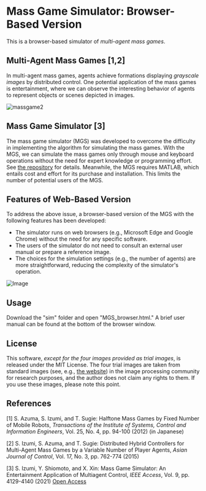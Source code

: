 # Mass Game Simulator: Browser-Based Version
This is a browser-based simulator of *multi-agent mass games*.

## Multi-Agent Mass Games [1,2]
In multi-agent mass games, agents achieve formations displaying *grayscale images* by distributed control. One potential application of the mass games is entertainment, where we can observe the interesting behavior of agents to represent objects or scenes depicted in images.

![massgame2](https://user-images.githubusercontent.com/76646096/103174110-d0357c00-48a2-11eb-9a4c-739cc3fa57c7.jpg)

## Mass Game Simulator [3]
The mass game simulator (MGS) was developed to overcome the difficulty in implementing the algorithm for simulating the mass games. With the MGS, we can simulate the mass games only through mouse and keyboard operations without the need for expert knowledge or programming effort. See [the repository](https://github.com/ShinsakuIzumi/Mass_Game_Simulator) for details.
Meanwhile, the MGS requires MATLAB, which entails cost and effort for its purchase and installation. This limits the number of potential users of the MGS.

## Features of Web-Based Version
To address the above issue, a browser-based version of the MGS with the following features has been developed:
- The simulator runs on web browsers (e.g., Microsoft Edge and Google Chrome) without the need for any specific software. 
- The users of the simulator do not need to consult an external user manual or prepare a reference image. 
- The choices for the simulation settings (e.g., the number of agents) are more straightforward, reducing the complexity of the simulator's operation.

![Image](https://github.com/user-attachments/assets/3d6a4872-ade2-4ed5-a73d-6f54c3f5c5f1)

## Usage
Download the "sim" folder and open "MGS_browser.html." A brief user manual can be found at the bottom of the browser window.

## License
This software, *except for the four images provided as trial images*, is released under the MIT License. The four trial images are taken from standard images (see, e.g., [the website](http://www.ess.ic.kanagawa-it.ac.jp/app_images_j.html)) in the image processing community for research purposes, and the author does not claim any rights to them. If you use these images, please note this point.

## References
[1] S. Azuma, S. Izumi, and T. Sugie: Halftone Mass Games by Fixed Number of Mobile Robots, *Transactions of the Institute of Systems, Control and Information Engineers*, Vol. 25, No. 4, pp. 94-100 (2012) (in Japanese)

[2] S. Izumi, S. Azuma, and T. Sugie: Distributed Hybrid Controllers for Multi-Agent Mass Games by a Variable Number of Player Agents, *Asian Journal of Control*, Vol. 17, No. 3, pp. 762-774 (2015)

[3] S. Izumi, Y. Shiomoto, and X. Xin: Mass Game Simulator: An Entertainment Application of Multiagent Control, *IEEE Access*, Vol. 9, pp. 4129-4140 (2021) [Open Access](https://ieeexplore.ieee.org/document/9311128)
